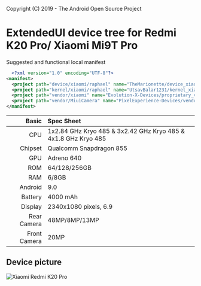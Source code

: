 Copyright (C) 2019 - The Android Open Source Project

ExtendedUI device tree for Redmi K20 Pro/ Xiaomi Mi9T Pro
==============

Suggested and functional local manifest

```xml
  <?xml version="1.0" encoding="UTF-8"?>
<manifest>
  <project path="device/xiaomi/raphael" name="TheMarionette/device_xiaomi_raphael" remote="github" revision="ten" />
  <project path="kernel/xiaomi/raphael" name="UtsavBalar1231/kernel_xiaomi_raphael" remote="github" revision="q-drm-changes" />
  <project path="vendor/xiaomi" name="Evolution-X-Devices/proprietary_vendor_xiaomi_new" remote="github" revision="ten" />
  <project path="vendor/MiuiCamera" name="PixelExperience-Devices/vendor_MiuiCamera" remote="github" revision="ten-anx-raphael" />
</manifest>
```

Basic   | Spec Sheet
-------:|:----------
CPU     | 1x2.84 GHz Kryo 485 & 3x2.42 GHz Kryo 485 & 4x1.8 GHz Kryo 485
Chipset | Qualcomm Snapdragon 855
GPU     | Adreno 640
ROM     | 64/128/256GB
RAM     | 6/8GB
Android | 9.0
Battery | 4000 mAh
Display | 2340x1080 pixels, 6.9
Rear Camera  | 48MP/8MP/13MP
Front Camera | 20MP

## Device picture
![Xiaomi Redmi K20 Pro](https://serving.photos.photobox.com/053859188d34b8ec2ae82313a2515ed85b7729acff71d78bf907a9633a1d878ac6d68ca8.jpg? "Xiaomi Redmi K20 Pro")
